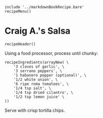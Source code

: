 ~~~ markdown-script
include '../markdownBookRecipe.bare'
recipeMenu()
~~~

# Craig A.'s Salsa

~~~ markdown-script
recipeHeader()
~~~

Using a food processor, process until chunky:

~~~ markdown-script
recipeIngredients(arrayNew( \
    '3 cloves of garlic', \
    '3 serrano peppers', \
    '1 habanero pepper (optional)', \
    '1/2 white onion', \
    '6 ripe roma tomatoes', \
    '1/4 tsp salt', \
    '1/4 tsp dried cilantro', \
    '1/2 tsp lemon juice' \
))
~~~

Serve with crisp tortilla chips.
